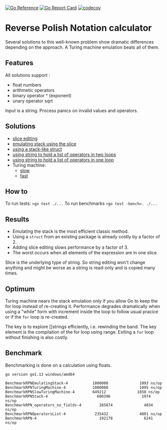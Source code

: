 [![Go Reference](https://pkg.go.dev/badge/iwdgo/postfixcalculator.svg)](https://pkg.go.dev/iwdgo/postfixcalculator)
[![Go Report Card](https://goreportcard.com/badge/github.com/iwdgo/postfixcalculator)](https://goreportcard.com/report/github.com/iwdgo/postfixcalculator)
[![codecov](https://codecov.io/gh/iWdGo/postfixcalculator/branch/master/graph/badge.svg)](https://codecov.io/gh/iWdGo/postfixcalculator)

# Reverse Polish Notation calculator

Several solutions to this well-known problem show dramatic differences depending on the approach.
A Turing machine emulation beats all of them.

## Features

All solutions support :
- float numbers
- arithmetic operators
- binary operator ^ (exponent)
- unary operator sqrt

Input is a string. Process panics on invalid values and operators.

## Solutions

- [slice editing](https://pkg.go.dev/github.com/iwdgo/stack)
- [emulating stack using the slice](https://pkg.go.dev/github.com/iwdgo/emulatingstack)
- [using a stack-like struct](https://pkg.go.dev/github.com/iwdgo/emulatingstack)
- [using string to hold a list of operators in two loops](https://pkg.go.dev/github.com/iwdgo/operatorslist)
- [using string to hold a list of operators in one loop](https://pkg.go.dev/github.com/operatorsnofields)
- Turing machine:
  - [slow](https://pkg.go.dev/github.com/iwdgo/slowturingmachine)
  - [fast](https://pkg.go.dev/github.com/iwdgo/turingmachine)

## How to

To run tests: `>go test ./...`
To run benchmarks `>go test -bench=. ./...`

## Results

- Emulating the stack is the most efficient classic method.
- Using a `struct` from an existing package is already costly by a factor of 2.
- Adding slice editing slows performance by a factor of 3.
- The worst occurs when all elements of the expression are in one slice.

Slice is the underlying type of string. So string editing won't change anything and might be
worse as a string is read-only and is copied many times.

## Optimum

Turing machine nears the stack emulation only if you allow Go to keep the for loop instead of re-creating it.
Performance degrades dramatically when using a "while" form with increment inside the loop to follow usual
pracice or if the `for` loop is re-created. 

The key is to explore []strings efficiently, i.e. rewinding the band. The key element is 
the compilation of the for loop using range. Exiting a `for` loop without finishing is also costly.

## Benchmark

Benchmarking is done on a calculation using floats.

```
go version go1.13 windows/amd64

BenchmarkRPNEmulatingStack-4           1000000              1093 ns/op
BenchmarkRPNTuringMachine-4            1000000              1095 ns/op
BenchmarkRPNSlowTuringMachine-4        649212              1858 ns/op
BenchmarkRPNStack-4                      600396              1974 ns/op
BenchmarkRPN_operators_no_fields-4        285874              4034 ns/op
BenchmarkRPNOperatorsList-4             235432              4801 ns/op
BenchmarkRPN-4                            192178              6241 ns/op

```

 
 
 